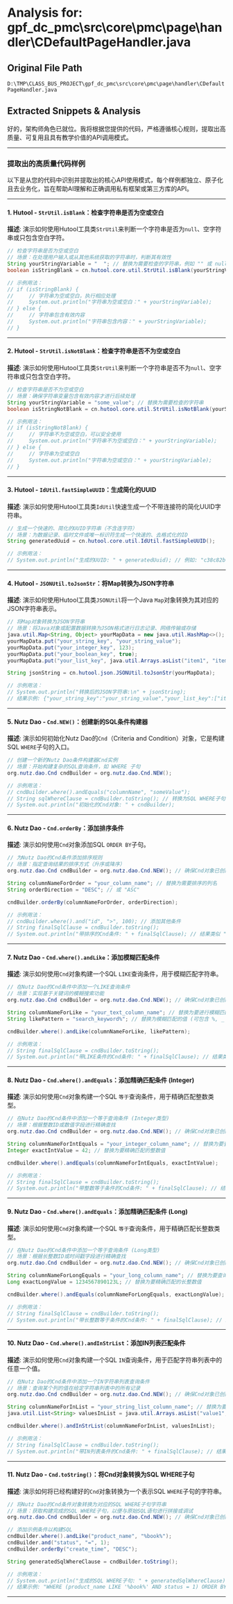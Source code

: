 # Analysis for: gpf_dc_pmc\src\core\pmc\page\handler\CDefaultPageHandler.java

## Original File Path
`D:\TMP\CLASS_BUS_PROJECT\gpf_dc_pmc\src\core\pmc\page\handler\CDefaultPageHandler.java`

## Extracted Snippets & Analysis
好的，架构师角色已就位。我将根据您提供的代码，严格遵循核心规则，提取出高质量、可复用且具有教学价值的API调用模式。

---

### 提取出的高质量代码样例

以下是从您的代码中识别并提取出的核心API使用模式，每个样例都独立、原子化且去业务化，旨在帮助AI理解和正确调用私有框架或第三方库的API。

---

#### 1. Hutool - `StrUtil.isBlank`：检查字符串是否为空或空白

**描述**: 演示如何使用Hutool工具类`StrUtil`来判断一个字符串是否为`null`、空字符串或只包含空白字符。

```java
// 检查字符串是否为空或空白
// 场景：在处理用户输入或从其他系统获取的字符串时，判断其有效性
String yourStringVariable = "  "; // 替换为需要检查的字符串，例如 "" 或 null 或 "  "
boolean isStringBlank = cn.hutool.core.util.StrUtil.isBlank(yourStringVariable);

// 示例用法：
// if (isStringBlank) {
//     // 字符串为空或空白，执行相应处理
//     System.out.println("字符串为空或空白：" + yourStringVariable);
// } else {
//     // 字符串包含有效内容
//     System.out.println("字符串包含内容：" + yourStringVariable);
// }
```

---

#### 2. Hutool - `StrUtil.isNotBlank`：检查字符串是否不为空或空白

**描述**: 演示如何使用Hutool工具类`StrUtil`来判断一个字符串是否不为`null`、空字符串或只包含空白字符。

```java
// 检查字符串是否不为空或空白
// 场景：确保字符串变量包含有效内容才进行后续处理
String yourStringVariable = "some_value"; // 替换为需要检查的字符串
boolean isStringNotBlank = cn.hutool.core.util.StrUtil.isNotBlank(yourStringVariable);

// 示例用法：
// if (isStringNotBlank) {
//     // 字符串不为空或空白，可以安全使用
//     System.out.println("字符串不为空或空白：" + yourStringVariable);
// } else {
//     // 字符串为空或空白
//     System.out.println("字符串为空或空白：" + yourStringVariable);
// }
```

---

#### 3. Hutool - `IdUtil.fastSimpleUUID`：生成简化的UUID

**描述**: 演示如何使用Hutool工具类`IdUtil`快速生成一个不带连接符的简化UUID字符串。

```java
// 生成一个快速的、简化的UUID字符串（不含连字符）
// 场景：为数据记录、临时文件或唯一标识符生成一个快速的、去格式化的ID
String generatedUuid = cn.hutool.core.util.IdUtil.fastSimpleUUID();

// 示例用法：
// System.out.println("生成的UUID: " + generatedUuid); // 例如: "c38c82b0e6e74f0a9b8e9d5e3c1b2a7f"
```

---

#### 4. Hutool - `JSONUtil.toJsonStr`：将Map转换为JSON字符串

**描述**: 演示如何使用Hutool工具类`JSONUtil`将一个Java `Map`对象转换为其对应的JSON字符串表示。

```java
// 将Map对象转换为JSON字符串
// 场景：将Java对象或配置数据转换为JSON格式进行日志记录、网络传输或存储
java.util.Map<String, Object> yourMapData = new java.util.HashMap<>();
yourMapData.put("your_string_key", "your_string_value");
yourMapData.put("your_integer_key", 123);
yourMapData.put("your_boolean_key", true);
yourMapData.put("your_list_key", java.util.Arrays.asList("item1", "item2"));

String jsonString = cn.hutool.json.JSONUtil.toJsonStr(yourMapData);

// 示例用法：
// System.out.println("转换后的JSON字符串:\n" + jsonString);
// 结果示例: {"your_string_key":"your_string_value","your_list_key":["item1","item2"],"your_integer_key":123,"your_boolean_key":true}
```

---

#### 5. Nutz Dao - `Cnd.NEW()`：创建新的SQL条件构建器

**描述**: 演示如何初始化Nutz Dao的`Cnd`（Criteria and Condition）对象，它是构建SQL `WHERE`子句的入口。

```java
// 创建一个新的Nutz Dao条件构建器Cnd实例
// 场景：开始构建复杂的SQL查询条件，如 WHERE 子句
org.nutz.dao.Cnd cndBuilder = org.nutz.dao.Cnd.NEW();

// 示例用法：
// cndBuilder.where().andEquals("columnName", "someValue");
// String sqlWhereClause = cndBuilder.toString(); // 转换为SQL WHERE子句
// System.out.println("初始化的Cnd对象: " + cndBuilder);
```

---

#### 6. Nutz Dao - `Cnd.orderBy`：添加排序条件

**描述**: 演示如何使用`Cnd`对象添加SQL `ORDER BY`子句。

```java
// 为Nutz Dao的Cnd条件添加排序规则
// 场景：指定查询结果的排序方式（升序或降序）
org.nutz.dao.Cnd cndBuilder = org.nutz.dao.Cnd.NEW(); // 确保Cnd对象已创建

String columnNameForOrder = "your_column_name"; // 替换为需要排序的列名
String orderDirection = "DESC"; // 或 "ASC"

cndBuilder.orderBy(columnNameForOrder, orderDirection);

// 示例用法：
// cndBuilder.where().and("id", ">", 100); // 添加其他条件
// String finalSqlClause = cndBuilder.toString();
// System.out.println("带排序的Cnd条件: " + finalSqlClause); // 结果类似 "WHERE (...) ORDER BY your_column_name DESC"
```

---

#### 7. Nutz Dao - `Cnd.where().andLike`：添加模糊匹配条件

**描述**: 演示如何使用`Cnd`对象构建一个SQL `LIKE`查询条件，用于模糊匹配字符串。

```java
// 在Nutz Dao的Cnd条件中添加一个LIKE查询条件
// 场景：实现基于关键词的模糊搜索功能
org.nutz.dao.Cnd cndBuilder = org.nutz.dao.Cnd.NEW(); // 确保Cnd对象已创建

String columnNameForLike = "your_text_column_name"; // 替换为要进行模糊匹配的列名
String likePattern = "search_keyword%"; // 替换为模糊匹配的值 (可包含 %, _ 等SQL通配符)

cndBuilder.where().andLike(columnNameForLike, likePattern);

// 示例用法：
// String finalSqlClause = cndBuilder.toString();
// System.out.println("带LIKE条件的Cnd条件: " + finalSqlClause); // 结果类似 "WHERE (your_text_column_name LIKE 'search_keyword%')"
```

---

#### 8. Nutz Dao - `Cnd.where().andEquals`：添加精确匹配条件 (Integer)

**描述**: 演示如何使用`Cnd`对象构建一个SQL `等于`查询条件，用于精确匹配整数类型。

```java
// 在Nutz Dao的Cnd条件中添加一个等于查询条件 (Integer类型)
// 场景：根据整数ID或数值字段进行精确查找
org.nutz.dao.Cnd cndBuilder = org.nutz.dao.Cnd.NEW(); // 确保Cnd对象已创建

String columnNameForIntEquals = "your_integer_column_name"; // 替换为要查询的整数列名
Integer exactIntValue = 42; // 替换为要精确匹配的整数值

cndBuilder.where().andEquals(columnNameForIntEquals, exactIntValue);

// 示例用法：
// String finalSqlClause = cndBuilder.toString();
// System.out.println("带整数等于条件的Cnd条件: " + finalSqlClause); // 结果类似 "WHERE (your_integer_column_name = 42)"
```

---

#### 9. Nutz Dao - `Cnd.where().andEquals`：添加精确匹配条件 (Long)

**描述**: 演示如何使用`Cnd`对象构建一个SQL `等于`查询条件，用于精确匹配长整数类型。

```java
// 在Nutz Dao的Cnd条件中添加一个等于查询条件 (Long类型)
// 场景：根据长整数ID或时间戳字段进行精确查找
org.nutz.dao.Cnd cndBuilder = org.nutz.dao.Cnd.NEW(); // 确保Cnd对象已创建

String columnNameForLongEquals = "your_long_column_name"; // 替换为要查询的长整数列名
Long exactLongValue = 1234567890123L; // 替换为要精确匹配的长整数值

cndBuilder.where().andEquals(columnNameForLongEquals, exactLongValue);

// 示例用法：
// String finalSqlClause = cndBuilder.toString();
// System.out.println("带长整数等于条件的Cnd条件: " + finalSqlClause); // 结果类似 "WHERE (your_long_column_name = 1234567890123)"
```

---

#### 10. Nutz Dao - `Cnd.where().andInStrList`：添加IN列表匹配条件

**描述**: 演示如何使用`Cnd`对象构建一个SQL `IN`查询条件，用于匹配字符串列表中的任意一个值。

```java
// 在Nutz Dao的Cnd条件中添加一个IN字符串列表查询条件
// 场景：查询某个列的值在给定字符串列表中的所有记录
org.nutz.dao.Cnd cndBuilder = org.nutz.dao.Cnd.NEW(); // 确保Cnd对象已创建

String columnNameForInList = "your_string_list_column_name"; // 替换为要查询的列名
java.util.List<String> valuesInList = java.util.Arrays.asList("value1", "value2", "value3"); // 替换为要匹配的字符串列表

cndBuilder.where().andInStrList(columnNameForInList, valuesInList);

// 示例用法：
// String finalSqlClause = cndBuilder.toString();
// System.out.println("带IN列表条件的Cnd条件: " + finalSqlClause); // 结果类似 "WHERE (your_string_list_column_name IN ('value1','value2','value3'))"
```

---

#### 11. Nutz Dao - `Cnd.toString()`：将Cnd对象转换为SQL WHERE子句

**描述**: 演示如何将已经构建好的`Cnd`对象转换为一个表示SQL `WHERE`子句的字符串。

```java
// 将Nutz Dao的Cnd条件对象转换为对应的SQL WHERE子句字符串
// 场景：获取构建完成的SQL WHERE子句，以便与原始SQL语句进行拼接或调试
org.nutz.dao.Cnd cndBuilder = org.nutz.dao.Cnd.NEW(); // 确保Cnd对象已创建

// 添加示例条件以构建SQL
cndBuilder.where().andLike("product_name", "%book%");
cndBuilder.and("status", "=", 1);
cndBuilder.orderBy("create_time", "DESC");

String generatedSqlWhereClause = cndBuilder.toString();

// 示例用法：
// System.out.println("生成的SQL WHERE子句: " + generatedSqlWhereClause);
// 结果示例: "WHERE (product_name LIKE '%book%' AND status = 1) ORDER BY create_time DESC"
```

---